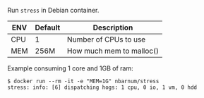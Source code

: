 Run `stress` in Debian container.

| ENV | Default | Description              |
|-----|---------|--------------------------|
| CPU | 1       | Number of CPUs to use    |
| MEM | 256M    | How much mem to malloc() |

Example consuming 1 core and 1GB of ram:

```shell
$ docker run --rm -it -e "MEM=1G" nbarnum/stress
stress: info: [6] dispatching hogs: 1 cpu, 0 io, 1 vm, 0 hdd
```
